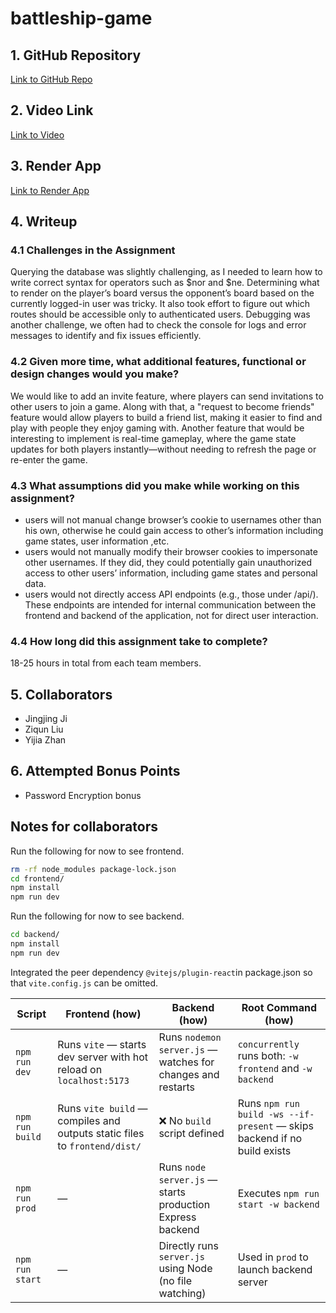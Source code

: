 # battleship-game

## 1. GitHub Repository
[Link to GitHub Repo](https://github.com/JingjingJi94/Jingjing-Ji-Ziqun-Liu-Yijia-Zhan-proj3)

## 2. Video Link
[Link to Video](https://northeastern.hosted.panopto.com/Panopto/Pages/Viewer.aspx?id=bbf0f4a4-d804-43f4-b2)

## 3. Render App
[Link to Render App](https://jingjing-ji-ziqun-liu-yijia-zhan-proj3.onrender.com/)

## 4. Writeup

### 4.1 Challenges in the Assignment
Querying the database was slightly challenging, as I needed to learn how to write correct syntax for operators such as $nor and $ne.
Determining what to render on the player’s board versus the opponent’s board based on the currently logged-in user was tricky. It also took effort to figure out which routes should be accessible only to authenticated users.
Debugging was another challenge, we often had to check the console for logs and error messages to identify and fix issues efficiently.


### 4.2 Given more time, what additional features, functional or design changes would you make?
We would like to add an invite feature, where players can send invitations to other users to join a game. Along with that, a "request to become friends" feature would allow players to build a friend list, making it easier to find and play with people they enjoy gaming with.
Another feature that would be interesting to implement is real-time gameplay, where the game state updates for both players instantly—without needing to refresh the page or re-enter the game.


### 4.3 What assumptions did you make while working on this assignment?
- users will not manual change browser’s cookie to usernames other than his own, otherwise he could gain access to other’s information including game states, user information ,etc.
- users would not manually modify their browser cookies to impersonate other usernames. If they did, they could potentially gain unauthorized access to other users’ information, including game states and personal data.
- users would not directly access API endpoints (e.g., those under /api/). These endpoints are intended for internal communication between the frontend and backend of the application, not for direct user interaction.


### 4.4 How long did this assignment take to complete?
18-25 hours in total from each team members.

## 5. Collaborators
- Jingjing Ji
- Ziqun Liu
- Yijia Zhan

## 6. Attempted Bonus Points
- Password Encryption bonus



## Notes for collaborators
Run the following for now to see frontend.
```bash
rm -rf node_modules package-lock.json
cd frontend/
npm install
npm run dev
```
Run the following for now to see backend.
```bash
cd backend/
npm install
npm run dev
```
Integrated the peer dependency `@vitejs/plugin-react`in package.json so that `vite.config.js` can be omitted.

| Script           | Frontend (how)                                                                 | Backend (how)                                                   | Root Command (how)                                                       |
|------------------|---------------------------------------------------------------------------------|------------------------------------------------------------------|---------------------------------------------------------------------------|
| `npm run dev`    | Runs `vite` — starts dev server with hot reload on `localhost:5173`            | Runs `nodemon server.js` — watches for changes and restarts     | `concurrently` runs both: `-w frontend` and `-w backend`                 |
| `npm run build`  | Runs `vite build` — compiles and outputs static files to `frontend/dist/`      | ❌ No `build` script defined                                     | Runs `npm run build -ws --if-present` — skips backend if no build exists |
| `npm run prod`   | —                                                                               | Runs `node server.js` — starts production Express backend       | Executes `npm run start -w backend`                                      |
| `npm run start`  | —                                                                               | Directly runs `server.js` using Node (no file watching)         | Used in `prod` to launch backend server     

